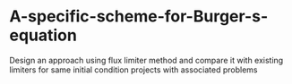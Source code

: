 # A-specific-scheme-for-Burger-s-equation
Design an approach using flux limiter method and compare it with existing limiters for same initial condition
projects with associated problems
